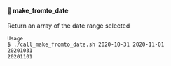 #### :open_file_folder: make_fromto_date
Return an array of the date range selected
```
Usage
$ ./call_make_fromto_date.sh 2020-10-31 2020-11-01
20201031
20201101
```
